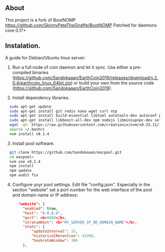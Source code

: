 ## About 
This project is a fork of BootNOMP https://github.com/SkinnyPeteTheGiraffe/BootNOMP
Patched for daemons core 0.17+

## Instalation.
A guide for Debian/Ubuntu linux server:
1. Run a full node of coin daemon and let it sync.  Use either a pre-compiled binaries (https://github.com/Sandokaaan/EarthCoin2019/releases/download/v.2.0.4/earthcoin_linux_64bit.zip) or build your own from the source code (https://github.com/Sandokaaan/EarthCoin2019).

2. Install dependency libraries.
```bash
  sudo apt-get update
  sudo apt-get install git redis nano wget curl ntp 
  sudo apt-get install build-essential libtool autotools-dev autoconf pkg-config libssl-dev
  sudo apt-get install libboost-all-dev npm nodejs libminiupnpc-dev software-properties-common
  wget -qO- https://raw.githubusercontent.com/creationix/nvm/v0.33.11/install.sh | bash
  source ~/.bashrc
  nvm install v8.1.4
```

3. Install pool software.
```bash
  git clone https://github.com/Sandokaaan/eacpool.git
  cd eacpool<
  nvm use v8.1.4
  npm install
  npm update
  npm audit fix
```

4. Configure yoyr pool settings.
Edit file "config.json". Especially in the section "website" set a port number for the web interface of the pool and domain name or IP address:
```json
      "website": {
        "enabled": true,
        "host": "0.0.0.0",
        "port": <b>9080</b>,
        "stratumHost": <b>"MY_SERVER_IP_OR_DOMAIN_NAME"</b>,
        "stats": {
            "updateInterval": 15,
            "historicalRetention": 43200,
            "hashrateWindow": 300
        },
```
